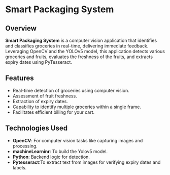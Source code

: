 # Smart Packaging System

## Overview

**Smart Packaging System** is a computer vision application that identifies and classifies groceries in real-time, delivering immediate feedback.
Leveraging OpenCV and the YOLOv5 model, this application detects various groceries and fruits, evaluates the freshness of the fruits, and extracts expiry dates using PyTesseract.

## Features
- Real-time detection of groceries using computer vision.
- Assessment of fruit freshness.
- Extraction of expiry dates.
- Capability to identify multiple groceries within a single frame.
- Facilitates efficient billing for your cart.

## Technologies Used

- **OpenCV**: For computer vision tasks like capturing images and processing.
- **machineLearninr**: To build the Yolov5 model.
- **Python**: Backend logic for detection.
- **Pytesseract**:To extract text from images for verifying expiry dates and labels.
